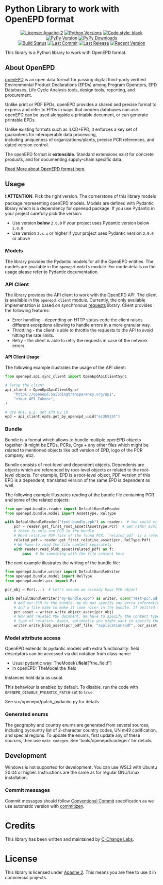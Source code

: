 # Python Library to work with OpenEPD format

<p align="center">
<a href="https://pypi.org/project/openepd/"><img src="https://img.shields.io/pypi/l/openepd?style=for-the-badge" title="License: Apache-2"/></a> 
<a href="https://pypi.org/project/openepd/"><img src="https://img.shields.io/pypi/pyversions/openepd?style=for-the-badge" title="Python Versions"/></a> 
<a href="https://github.com/psf/black/"><img src="https://img.shields.io/badge/Code%20Style-black-black?style=for-the-badge" title="Code style: black"/></a> 
<a href="https://pypi.org/project/openepd/"><img src="https://img.shields.io/pypi/v/openepd?style=for-the-badge" title="PyPy Version"/></a> 
<a href="https://pypi.org/project/openepd/"><img src="https://img.shields.io/pypi/dm/openepd?style=for-the-badge" title="PyPy Downloads"/></a> 
<br>
<a href="https://github.com/cchangelabs/openepd/actions/workflows/sanity-check.yml"><img src="https://img.shields.io/github/actions/workflow/status/cchangelabs/openepd/sanity-check.yml?style=for-the-badge" title="Build Status"/></a> 
<a href="https://github.com/cchangelabs/openepd/"><img src="https://img.shields.io/github/last-commit/cchangelabs/openepd?style=for-the-badge" title="Last Commit"/></a> 
<a href="https://github.com/cchangelabs/openepd/releases/"><img src="https://img.shields.io/github/release-date/cchangelabs/openepd?style=for-the-badge" title="Last Release"/></a> 
<a href="https://github.com/cchangelabs/openepd/releases/"><img src="https://img.shields.io/github/v/release/cchangelabs/openepd?style=for-the-badge" title="Recent Version"></a> 
</p>

This library is a Python library to work with OpenEPD format.

## About OpenEPD

[openEPD](https://www.buildingtransparency.org/programs/openepd/) is an open data format for passing digital
third-party verified Environmental Product Declarations (EPDs) among Program Operators, EPD Databases,
Life Cycle Analysis tools, design tools, reporting, and procurement.

Unlike print or PDF EPDs, openEPD provides a shared and precise format to express and refer to EPDs in ways that
modern databases can use. openEPD can be used alongside a printable document, or can generate printable EPDs.

Unlike existing formats such as ILCD+EPD, it enforces a key set of guarantees for interoperable data processing,  
including uniqueness of organizations/plants, precise PCR references, and dated version control.

The openEPD format is **extensible**. Standard extensions exist for concrete products, and for
documenting supply-chain specific data.

[Read More about OpenEPD format here](https://www.open-epd-forum.org).

## Usage

**❗ ATTENTION**: Pick the right version. The cornerstone of this library models package representing openEPD models.
Models are defined with Pydantic library which is a dependency for openepd package. If you use Pydantic in your project
carefully pick the version:

* Use version **below** `2.0.0` if your project uses Pydantic version below `2.0.0`
* Use version `2.x.x` or higher if your project uses Pydantic version `2.0.0` or above

### Models

The library provides the Pydantic models for all the OpenEPD entities. The models are available in the `openepd.models`
module. For mode details on the usage please refer to Pydantic documentation.

### API Client

The library provides the API client to work with the OpenEPD API. The client is available in the `openepd.client`
module.
Currently, the only available implementation is based on synchronous [requests]() library. Client provides the following
features:

* Error handling - depending on HTTP status code the client raises different exceptions allowing to handle errors
  in a more granular way.
* Throttling - the client is able to throttle the requests to the API to avoid hitting the rate limits.
* Retry - the client is able to retry the requests in case of the network errors.

#### API Client Usage

The following example illustrates the usage of the API client:

```python
from openepd.api.sync_client import OpenEpdApiClientSync

# Setup the client
api_client = OpenEpdApiClientSync(
    "https://openepd.buildingtransparency.org/api",
    "<Your API Token>",
)

# Use API, e.g. get EPD by ID
epd = api_client.epds.get_by_openxpd_uuid("ec3b9j5t")
```

### Bundle

Bundle is a format which allows to bundle multiple openEPD objects together (it might be EPDs, PCRs, Orgs + any
other files which might be related to mentioned objects like pdf version of EPD, logo of the PCR company, etc).

Bundle consists of root-level and dependent objects. Dependents are objects which are referenced by root-level objects
or related to the root-level objects. For example, EPD is a root-level object, PDF version of this EPD is a dependent,
translated version of the same EPD is dependent as well.

The following example illustrates reading of the bundle file containing PCR and some of the related objects:

```python
from openepd.bundle.reader import DefaultBundleReader
from openepd.bundle.model import AssetType, RelType

with DefaultBundleReader("test-bundle.epb") as reader:  # You could either file path or file-like object
    pcr = reader.get_first_root_asset(AssetType.Pcr)  # Get FIRST available root level PCR object. We consider that
    # there is only one PCR in the bundle
    # Read relative PDF file of the found PCR. `related_pdf` is a reference to the PDF file containing metadata only
    related_pdf = reader.get_first_relative_asset(pcr, RelType.Pdf)
    # We have to read the file content separately
    with reader.read_blob_asset(related_pdf) as f:
        pass  # Do something with the file content here
```

The next example illustrates the writing of the bundle file:

```python
from openepd.bundle.writer import DefaultBundleWriter
from openepd.bundle.model import RelType
from openepd.model.pcr import Pcr

pcr_obj = Pcr(...)  # Let's assume we already have PCR object

with DefaultBundleWriter("my-bundle.epb") as writer, open("test-pcr.pdf", "rb") as pcr_pdf_file:
    # Add our PCR to the bundle. We do not specify any extra information, however you might what to add language
    # and a file name to make it look nicer in the bundle. If omitted the name will be generated automatically.
    pcr_asset = writer.write_object_asset(pcr_obj)
    # Now add related PDF document. We have to specify the content type, related (parent) object and the 
    # type of relation. Again, optionally you might want to specify the language and file name.
    writer.write_blob_asset(pcr_pdf_file, "application/pdf", pcr_asset, RelType.Pdf)
```

### Model attribute access

OpenEPD extends its pydantic models with extra functionality: field descriptors can be accessed via dot notation from
class name:

* Usual pydantic way: TheModel().__field__["the_field"]
* In openEPD: TheModel.the_field

Instances hold data as usual.

This behaviour is enabled by default. To disable, run the code with `OPENEPD_DISABLE_PYDANTIC_PATCH` set to `true`.

See src/openepd/patch_pydantic.py for details.

### Generated enums

The geography and country enums are generated from several sources, including pycountry list of 2-character country
codes, UN m49 codification, and special regions. To update the enums, first update any of these sources, then use
`make codegen`. See 'tools/openepd/codegen' for details.

## Development

Windows is not supported for development. You can use WSL2 with Ubuntu 20.04 or higher.
Instructions are the same as for regular GNU/Linux installation.

### Commit messages

Commit messages should follow [Conventional Commit](https://www.conventionalcommits.org/en/v1.0.0/#specification) 
specification as we use automatic version with [commitizen](https://commitizen-tools.github.io/commitizen/).

# Credits

This library has been written and maintained by [C-Change Labs](https://c-change-labs.com/).

# License

This library is licensed under [Apache 2](/LICENSE). This means you are free to use it in commercial projects.
